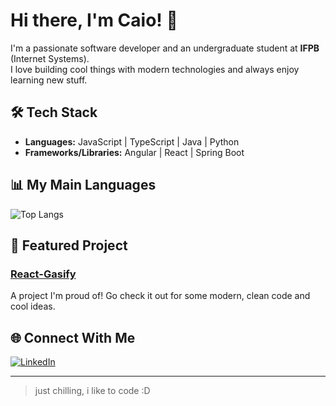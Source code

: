 # Hi there, I'm Caio! 👋

I'm a passionate software developer and an undergraduate student at **IFPB** (Internet Systems).  
I love building cool things with modern technologies and always enjoy learning new stuff.

## 🛠️ Tech Stack
- **Languages:** JavaScript | TypeScript | Java | Python
- **Frameworks/Libraries:** Angular | React | Spring Boot

## 📊 My Main Languages

![Top Langs](https://github-readme-stats.vercel.app/api/top-langs/?username=caiosoares1&layout=compact&theme=radical)

## 🚀 Featured Project

### [React-Gasify](https://github.com/caiosoares1/React-Gasify)
A project I'm proud of! Go check it out for some modern, clean code and cool ideas.

## 🌐 Connect With Me

[![LinkedIn](https://img.shields.io/badge/LinkedIn-blue?style=flat&logo=linkedin)](https://www.linkedin.com/in/caio-soares1/)

---

> just chilling, i like to code :D

